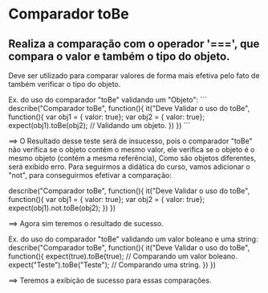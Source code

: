 # Comparador toBe
## Realiza a comparação com o operador '===', que compara o valor e também o tipo do objeto.
Deve ser utilizado para comparar valores de forma mais efetiva pelo fato de também verificar o tipo do objeto.

Ex. do uso do comparador "toBe" validando um "Objeto":
    ´´´
    describe("Comparador toBe", function(){
        it("Deve Validar o uso do toBe", function(){
            var obj1 = { valor: true};
            var obj2 = { valor: true};
            expect(obj1).toBe(obj2); // Validando um objeto.
            })
    })
    ```

==> O Resultado desse teste será de insucesso, pois o comparador "toBe" não verifica se o objeto contém o mesmo valor, ele verifica se o objeto é o mesmo objeto (contém a mesma referência),
Como são objetos diferentes, será exibido erro. Para seguirmos a didática do curso, vamos adicionar o "not", para conseguirmos efetivar a comparação:

describe("Comparador toBe", function(){
    it("Deve Validar o uso do toBe", function(){
        var obj1 = { valor: true};
        var obj2 = { valor: true};
        expect(obj1).not.toBe(obj2);
    })
})
 
==> Agora sim teremos o resultado de sucesso.
	
Ex. do uso do comparador "toBe" validando um valor boleano e uma string:
describe("Comparador toBe", function(){
    it("Deve Validar o uso do toBe", function(){
        expect(true).toBe(true);        // Comparando um valor boleano.
        expect("Teste").toBe("Teste");  // Comparando uma string.
    })
})

==> Teremos a exibição de sucesso para essas comparações.
